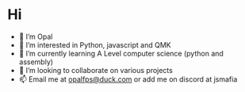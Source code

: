# Hi 
- 👋 I’m Opal
- 👀 I’m interested in Python, javascript and QMK
- 🌱 I’m currently learning A Level computer science (python and assembly)
- 💞️ I’m looking to collaborate on various projects
- 📫 Email me at opalfps@duck.com or add me on discord at jsmafia
